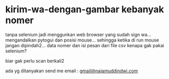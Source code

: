 # kirim-wa-dengan-gambar kebanyak nomer

tanpa selenium jadi menggunkan web browser yang sudah sign wa... mengandalkan pytogui dan posisi mouse...
sehingga ketika di run mouse jangan dipindah2...
data nomer dan isi pesan dari file csv
kenapa gak pakai selenium?

biar gak perlu scan berkali2

ada yg ditanyakan
send me email : gmail@najamuddindwi.com
